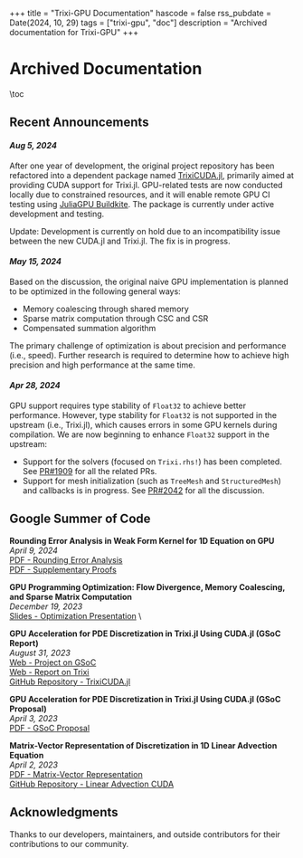 +++
title = "Trixi-GPU Documentation"
hascode = false
rss_pubdate = Date(2024, 10, 29)
tags = ["trixi-gpu", "doc"]
description = "Archived documentation for Trixi-GPU"
+++

# Archived Documentation

\toc

## Recent Announcements

#### *Aug 5, 2024*

After one year of development, the original project repository has been refactored into a dependent package named [TrixiCUDA.jl](https://github.com/trixi-gpu/TrixiCUDA.jl), primarily aimed at providing CUDA support for Trixi.jl. GPU-related tests are now conducted locally due to constrained resources, and it will enable remote GPU CI testing using [JuliaGPU Buildkite](https://github.com/JuliaGPU/buildkite). The package is currently under active development and testing. 

Update: Development is currently on hold due to an incompatibility issue between the new CUDA.jl and Trixi.jl. The fix is in progress.

#### *May 15, 2024*

Based on the discussion, the original naive GPU implementation is planned to be optimized in the following general ways:
- Memory coalescing through shared memory 
- Sparse matrix computation through CSC and CSR
- Compensated summation algorithm

The primary challenge of optimization is about precision and performance (i.e., speed). Further research is required to determine how to achieve high precision and high performance at the same time.

#### *Apr 28, 2024*

GPU support requires type stability of `Float32` to achieve better performance. However, type stability for `Float32` is not supported in the upstream (i.e., Trixi.jl), which causes errors in some GPU kernels during compilation. We are now beginning to enhance `Float32` support in the upstream:
- Support for the solvers (focused on `Trixi.rhs!`) has been completed. See [PR#1909](https://github.com/trixi-framework/Trixi.jl/pull/1909) for all the related PRs.
- Support for mesh initialization (such as `TreeMesh` and `StructuredMesh`) and callbacks is in progress. See [PR#2042](https://github.com/trixi-framework/Trixi.jl/pull/2042) for all the discussion.


## Google Summer of Code

**Rounding Error Analysis in Weak Form Kernel for 1D Equation on GPU** \
*April 9, 2024* \
[PDF - Rounding Error Analysis](/assets/files/round_error.pdf) \
[PDF - Supplementary Proofs](/assets/files/proof_supply.pdf)

**GPU Programming Optimization: Flow Divergence, Memory Coalescing, and Sparse Matrix Computation** \
*December 19, 2023*  \
[Slides - Optimization Presentation](/assets/files/gsoc_present.pdf) \


**GPU Acceleration for PDE Discretization in Trixi.jl Using CUDA.jl (GSoC Report)**  \
*August 31, 2023*  \
[Web - Project on GSoC](https://summerofcode.withgoogle.com/programs/2023/projects/upstR7K2)  \
[Web - Report on Trixi](https://trixi-framework.github.io/outreach/gsoc/2023/gpu-acceleration-in-trixi-jl-using-cuda-jl/)  \
[GitHub Repository - TrixiCUDA.jl](https://github.com/huiyuxie/trixi_cuda)

**GPU Acceleration for PDE Discretization in Trixi.jl Using CUDA.jl (GSoC Proposal)**  \
*April 3, 2023* \
[PDF - GSoC Proposal](/assets/files/proposal.pdf)

**Matrix-Vector Representation of Discretization in 1D Linear Advection Equation**  \
*April 2, 2023* \
[PDF - Matrix-Vector Representation](/assets/files/vector_matrix.pdf)  \
[GitHub Repository - Linear Advection CUDA](https://github.com/huiyuxie/linear_advection_cuda)


## Acknowledgments

Thanks to our developers, maintainers, and outside contributors for their contributions to our community.